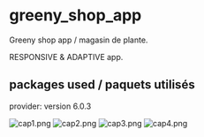 # greeny_shop_app

Greeny shop app / magasin de plante.

RESPONSIVE & ADAPTIVE app.

## packages used / paquets utilisés 

provider: version 6.0.3

![cap1.png](images/cap1.png)
![cap2.png](images/cap2.png)
![cap3.png](images/cap3.png)
![cap4.png](images/cap4.png)
